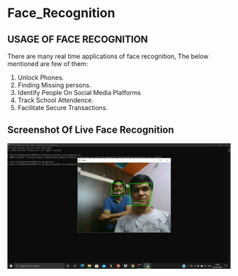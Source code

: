 # Face_Recognition

## USAGE OF FACE RECOGNITION
There are many real time applications of face recognition, The below mentioned are few of them: 
1) Unlock Phones.
2) Finding Missing persons.
3) Identify People On Social Media Platforms
4) Track School Attendence.
5) Facilitate Secure Transactions.

## Screenshot Of Live Face Recognition
![alt_text](https://github.com/venugopalkadamba/Face_Recognition/blob/master/Live_Image.png)
